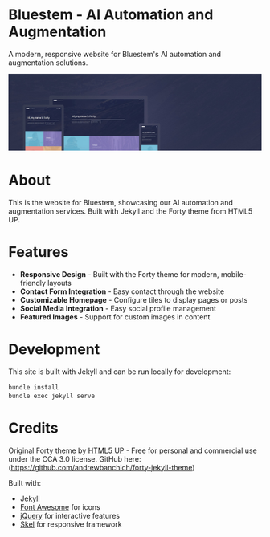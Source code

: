 # Bluestem - AI Automation and Augmentation

A modern, responsive website for Bluestem's AI automation and augmentation solutions.

![Bluestem](assets/images/forty.jpg "Bluestem")

# About

This is the website for Bluestem, showcasing our AI automation and augmentation services. Built with Jekyll and the Forty theme from HTML5 UP.

# Features

* **Responsive Design** - Built with the Forty theme for modern, mobile-friendly layouts
* **Contact Form Integration** - Easy contact through the website
* **Customizable Homepage** - Configure tiles to display pages or posts
* **Social Media Integration** - Easy social profile management
* **Featured Images** - Support for custom images in content

# Development

This site is built with Jekyll and can be run locally for development:

```bash
bundle install
bundle exec jekyll serve
```

# Credits

Original Forty theme by [HTML5 UP](https://html5up.net/) - Free for personal and commercial use under the CCA 3.0 license.  GitHub here: (https://github.com/andrewbanchich/forty-jekyll-theme)

Built with:
- [Jekyll](https://jekyllrb.com/)
- [Font Awesome](https://fontawesome.com/) for icons
- [jQuery](https://jquery.com/) for interactive features
- [Skel](https://skel.io/) for responsive framework
